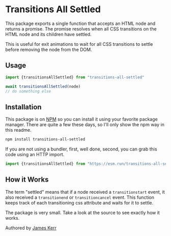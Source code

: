 # Transitions All Settled

This package exports a single function that accepts an HTML node and returns a promise. The promise resolves when all CSS transitions on the HTML node and its children have settled.

This is useful for exit animations to wait for all CSS transitions to settle before removing the node from the DOM.

## Usage

```js
import {transitionsAllSettled} from "transitions-all-settled"

await transitionsAllSettled(node)
// do something else
```

## Installation

This package is on [NPM](https://www.npmjs.com/package/transitions-all-settled) so you can install it using your favorite package manager. There are quite a few these days, so I'll only show the npm way in this readme.

```bash
npm install transitions-all-settled
```

If you are not using a bundler, first, well done, second, you can grab this code using an HTTP import.

```js
import {transitionsAllSettled} from "https://esm.run/transitions-all-settled"
```

## How it Works

The term "settled" means that if a node received a `transitionstart` event, it also received a `transitionend` or `transitioncancel` event. This function keeps track of each transitioning css attribute and waits for it to settle.

The package is very small. Take a look at the source to see exactly how it works.

Authored by [James Kerr](http://jameskerr.blog)
